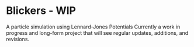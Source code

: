 # Blickers - WIP
A particle simulation using Lennard-Jones Potentials
Currently a work in progress and long-form project that will see regular updates, additions, and revisions.
